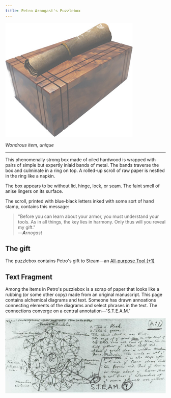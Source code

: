 ```yaml
---
title: Petro Arnogast's Puzzlebox
---
```


![Petro's Puzzlebox](../static/petros-puzzlebox.jpg)

*Wondrous item, unique*

---

This phenomenally strong box made of oiled hardwood is wrapped with pairs of simple but expertly inlaid bands of metal. The bands traverse the box and culminate in a ring on top. A rolled-up scroll of raw paper is nestled in the ring like a napkin.

The box appears to be without lid, hinge, lock, or seam. The faint smell of anise lingers on its surface.

The scroll, printed with blue-black letters inked with some sort of hand stamp, contains this message:

>"Before you can learn about your armor, you must understand your tools. As in all things, the key lies in harmony. Only thus will you reveal my gift." <br />  *—**A**rnogast*
>

## The gift

The puzzlebox contains Petro's gift to Steam—an [All-purpose Tool (+1)](https://www.dndbeyond.com/magic-items/all-purpose-tool)

## Text Fragment

Among the items in Petro's puzzlebox is a scrap of paper that looks like a rubbing (or some other copy) made from an original manuscript. This page contains alchemical diagrams and text. Someone has drawn annoations connecting elements of the diagrams and select phrases in the text. The connections converge on a central annotation—'S.T.E.A.M.'

![Alchemical fragments, annotated](../static/alchemy-steam.png)